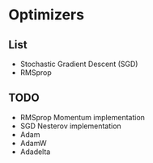 # Optimizers 

## List

- Stochastic Gradient Descent (SGD)
- RMSprop

## TODO

- RMSprop Momentum implementation
- SGD Nesterov implementation
- Adam
- AdamW
- Adadelta

